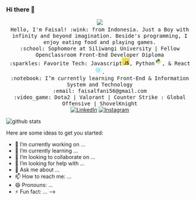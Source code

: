 ### Hi there 👋

<p align="center">
  <img src="https://images-wixmp-ed30a86b8c4ca887773594c2.wixmp.com/f/7ed03ee9-b8c0-463f-91e1-37c2041ce8fa/d66mbdr-40b86b27-8bf6-42f1-bbd1-05c6b18341fb.png?token=eyJ0eXAiOiJKV1QiLCJhbGciOiJIUzI1NiJ9.eyJzdWIiOiJ1cm46YXBwOiIsImlzcyI6InVybjphcHA6Iiwib2JqIjpbW3sicGF0aCI6IlwvZlwvN2VkMDNlZTktYjhjMC00NjNmLTkxZTEtMzdjMjA0MWNlOGZhXC9kNjZtYmRyLTQwYjg2YjI3LThiZjYtNDJmMS1iYmQxLTA1YzZiMTgzNDFmYi5wbmcifV1dLCJhdWQiOlsidXJuOnNlcnZpY2U6ZmlsZS5kb3dubG9hZCJdfQ.eHPA9uWeJy9euHOiCkzn8AB4QyyEetzwvphMvKRXPW4" width="400px">
  <br>
  <samp>
    Hello, I'm Faisal! :wink: from Indonesia.
    Just a Boy with infinity and beyond imagination. Beside's programming, I enjoy eating food and playing games.<br>
    :school: Sophomore at Siliwangi University | Fellow Openclassroom Front-End Developer Diploma<br>
    :sparkles: Favorite Tech: Javascript<code><img height="20" src="https://raw.githubusercontent.com/github/explore/80688e429a7d4ef2fca1e82350fe8e3517d3494d/topics/javascript/javascript.png"></code>, Python<code><img height="20" src="https://raw.githubusercontent.com/github/explore/80688e429a7d4ef2fca1e82350fe8e3517d3494d/topics/python/python.png"></code>, & React<code><img height="20" src="https://raw.githubusercontent.com/github/explore/80688e429a7d4ef2fca1e82350fe8e3517d3494d/topics/react/react.png"></code>. <br>
    :notebook: I’m currently learning Front-End & Information System and Technology <br>
    :email:	faisalfani56@gmail.com <br>
    :video_game: Dota2 | Valorant | Counter Strike : Global Offensive | ShovelKnight <br>
  </samp>
  <a href="https://www.linkedin.com/in/faisal-al-isfahani-51a2561a6/" target="_blank"><img src="https://img.shields.io/badge/LinkedIn-%230077B5.svg?&style=flat-square&logo=linkedin&logoColor=white" alt="LinkedIn"></a>
<a href="https://www.instagram.com/bala2jagung/" target="_blank"><img src="https://img.shields.io/badge/Instagram-%23E4405F.svg?&style=flat-square&logo=instagram&logoColor=white" alt="Instagram"></a><br>
  
  ![github stats](https://github-readme-stats.vercel.app/api?username=faisalfani&show_icons=true)
</p>


Here are some ideas to get you started:

- 🔭 I’m currently working on ...
- 🌱 I’m currently learning ...
- 👯 I’m looking to collaborate on ...
- 🤔 I’m looking for help with ...
- 💬 Ask me about ...
- 📫 How to reach me: ...
- 😄 Pronouns: ...
- ⚡ Fun fact: ...
-->
